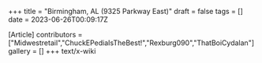 +++
title = "Birmingham, AL (9325 Parkway East)"
draft = false
tags = []
date = 2023-06-26T00:09:17Z

[Article]
contributors = ["Midwestretail","ChuckEPediaIsTheBest!","Rexburg090","ThatBoiCydalan"]
gallery = []
+++
text/x-wiki